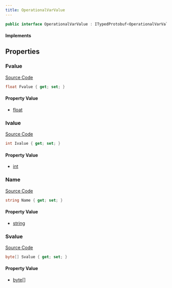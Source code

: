 ```yaml
---
title: OperationalVarValue
---
```


```csharp
public interface OperationalVarValue : ITypedProtobuf<OperationalVarValue>, INativeHandle
```

#### Implements

## Properties

### Fvalue

[Source Code](https://github.com/swiftly-solution/swiftlys2/blob/beta/managed/src/SwiftlyS2.Generated/Protobufs/Interfaces/OperationalVarValue.cs#L19)

```csharp
float Fvalue { get; set; }
```

#### Property Value

- [float](https://learn.microsoft.com/dotnet/api/system.single)

### Ivalue

[Source Code](https://github.com/swiftly-solution/swiftlys2/blob/beta/managed/src/SwiftlyS2.Generated/Protobufs/Interfaces/OperationalVarValue.cs#L16)

```csharp
int Ivalue { get; set; }
```

#### Property Value

- [int](https://learn.microsoft.com/dotnet/api/system.int32)

### Name

[Source Code](https://github.com/swiftly-solution/swiftlys2/blob/beta/managed/src/SwiftlyS2.Generated/Protobufs/Interfaces/OperationalVarValue.cs#L13)

```csharp
string Name { get; set; }
```

#### Property Value

- [string](https://learn.microsoft.com/dotnet/api/system.string)

### Svalue

[Source Code](https://github.com/swiftly-solution/swiftlys2/blob/beta/managed/src/SwiftlyS2.Generated/Protobufs/Interfaces/OperationalVarValue.cs#L22)

```csharp
byte[] Svalue { get; set; }
```

#### Property Value

- [byte](https://learn.microsoft.com/dotnet/api/system.byte)[]

